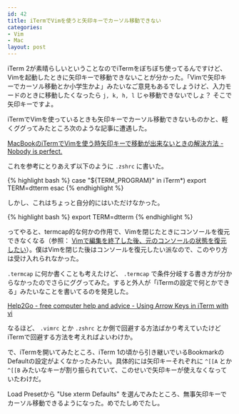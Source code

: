 ```yaml
---
id: 42
title: iTermでVimを使うと矢印キーでカーソル移動できない
categories:
- Vim
- Mac
layout: post
---
```


iTerm 2が素晴らしいということなのでiTermをぼちぼち使ってるんですけど、Vimを起動したときに矢印キーで移動できないことが分かった。「Vimで矢印キーでカーソル移動とか小学生かよ」みたいなご意見もあるでしょうけど、入力モードのときに移動したくなったら `j, k, h, l` じゃ移動できないでしょ？ そこで矢印キーですよ。

iTermでVimを使っているときも矢印キーでカーソル移動できないものかと、軽くググってみたところ次のような記事に遭遇した。

[MacBookのiTermでVimを使う時矢印キーで移動が出来ないときの解決方法 - Nobody is perfect.](http://d.hatena.ne.jp/takimo/20080308/1205047505 "MacBookのiTermでVimを使う時矢印キーで移動が出来ないときの解決方法 - Nobody is perfect.")

これを参考にとりあえず以下のように `.zshrc` に書いた。

{% highlight bash %}
case "${TERM_PROGRAM}" in
iTerm*)
  export TERM=dtterm
esac
{% endhighlight %}

しかし、これはちょっと自分的にはいただけなかった。

{% highlight bash %}
export TERM=dtterm
{% endhighlight %}

ってやると、termcap的な何かの作用で、Vimを閉じたときにコンソールを復元できなくなる（参照： [Vimで編集を終了した後、元のコンソールの状態を復元したい](http://tech.portalshit.net/2010/07/07/finish-editing-then-restore-console/ "Vimで編集を終了した後、元のコンソールの状態を復元したい \| tech.portalshit.net - CakePHP, Rails, JavaScript")）。僕はVimを閉じた後はコンソールを復元したい派なので、このやり方は受け入れられなかった。

`.termcap` に何か書くことも考えたけど、 `.termcap` で条件分岐する書き方が分からなかったのでさらにググってみた。すると外人が「iTermの設定で何とかできる」みたいなことを書いてるのを発見した。

[Help2Go - free computer help and advice - Using Arrow Keys in iTerm with vi](http://www.help2go.com/Tutorials/Mac_OS/Using_Arrow_Keys_in_iTerm_with_vi.html "Help2Go - free computer help and advice - Using Arrow Keys in iTerm with vi")

なるほど、 `.vimrc` とか `.zshrc` とか側で回避する方法ばかり考えていたけどiTermで回避する方法を考えればよいわけか。

で、iTermを開いてみたところ、iTerm 1の頃から引き継いでいるBookmarkのDefaultの設定がよくなかったみたい。具体的には矢印キーそれぞれに `^[[A` とか `^[[B` みたいなキーが割り振られていて、このせいで矢印キーが使えなくなっていたわけだ。

Load Presetから "Use xterm Defaults" を選んでみたところ、無事矢印キーでカーソル移動できるようになった。めでたしめでたし。
